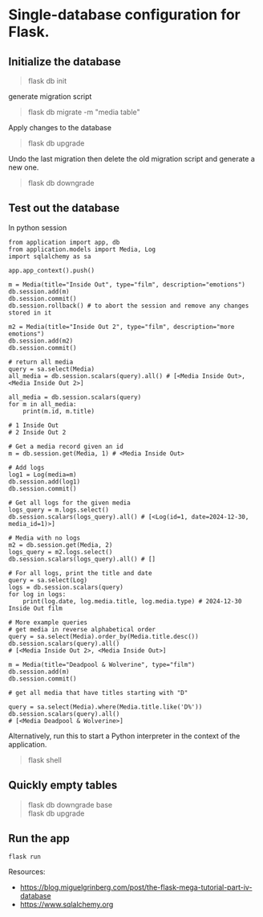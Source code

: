 # Single-database configuration for Flask.

## Initialize the database


> flask db init

generate migration script
> flask db migrate -m "media table"

Apply changes to the database
> flask db upgrade

Undo the last migration then delete the old migration script and generate a new one.
> flask db downgrade

## Test out the database

In python session
```commandline
from application import app, db
from application.models import Media, Log
import sqlalchemy as sa

app.app_context().push()

m = Media(title="Inside Out", type="film", description="emotions")
db.session.add(m)
db.session.commit()
db.session.rollback() # to abort the session and remove any changes stored in it

m2 = Media(title="Inside Out 2", type="film", description="more emotions")
db.session.add(m2)
db.session.commit()

# return all media
query = sa.select(Media)
all_media = db.session.scalars(query).all() # [<Media Inside Out>, <Media Inside Out 2>]

all_media = db.session.scalars(query)
for m in all_media:
    print(m.id, m.title)
 
# 1 Inside Out
# 2 Inside Out 2  

# Get a media record given an id
m = db.session.get(Media, 1) # <Media Inside Out>

# Add logs
log1 = Log(media=m)
db.session.add(log1)
db.session.commit()

# Get all logs for the given media
logs_query = m.logs.select()
db.session.scalars(logs_query).all() # [<Log(id=1, date=2024-12-30, media_id=1)>]

# Media with no logs
m2 = db.session.get(Media, 2)
logs_query = m2.logs.select()
db.session.scalars(logs_query).all() # []

# For all logs, print the title and date
query = sa.select(Log)
logs = db.session.scalars(query)
for log in logs:
    print(log.date, log.media.title, log.media.type) # 2024-12-30 Inside Out film
    
# More example queries
# get media in reverse alphabetical order
query = sa.select(Media).order_by(Media.title.desc())
db.session.scalars(query).all()
# [<Media Inside Out 2>, <Media Inside Out>]

m = Media(title="Deadpool & Wolverine", type="film")
db.session.add(m)
db.session.commit()

# get all media that have titles starting with "D"

query = sa.select(Media).where(Media.title.like('D%'))
db.session.scalars(query).all()
# [<Media Deadpool & Wolverine>]
```

Alternatively, run this to start a Python interpreter in the context of the application.
> flask shell

## Quickly empty tables
> flask db downgrade base  
flask db upgrade

## Run the app

```
flask run
```

Resources:
- https://blog.miguelgrinberg.com/post/the-flask-mega-tutorial-part-iv-database
- https://www.sqlalchemy.org
